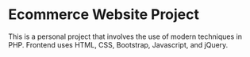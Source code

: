 # Ecommerce Website Project

This is a personal project that involves the use of modern techniques in PHP. Frontend uses HTML, CSS, Bootstrap, Javascript, and jQuery.




